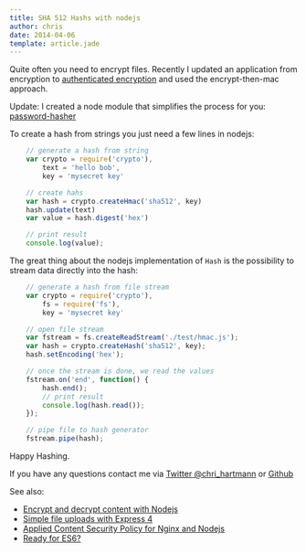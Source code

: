 ```yaml
---
title: SHA 512 Hashs with nodejs
author: chris
date: 2014-04-06
template: article.jade
---
```


Quite often you need to encrypt files. Recently I updated an application from encryption to [authenticated encryption](http://en.wikipedia.org/wiki/Authenticated_encryption) and used the encrypt-then-mac approach.

Update: I created a node module that simplifies the process for you: [password-hasher](https://github.com/chris-rock/password-hasher)

To create a hash from strings you just need a few lines in nodejs:

```javascript
    // generate a hash from string
    var crypto = require('crypto'),
        text = 'hello bob',
        key = 'mysecret key'

    // create hahs
    var hash = crypto.createHmac('sha512', key)
    hash.update(text)
    var value = hash.digest('hex')

    // print result
    console.log(value);
```

The great thing about the nodejs implementation of `Hash` is the possibility to stream data directly into the hash:

```javascript
    // generate a hash from file stream
    var crypto = require('crypto'),
        fs = require('fs'),
        key = 'mysecret key'

    // open file stream
    var fstream = fs.createReadStream('./test/hmac.js');
    var hash = crypto.createHash('sha512', key);
    hash.setEncoding('hex');

    // once the stream is done, we read the values
    fstream.on('end', function() {
        hash.end();
        // print result
        console.log(hash.read());
    });

    // pipe file to hash generator
    fstream.pipe(hash);
```

Happy Hashing.

If you have any questions contact me via [Twitter @chri_hartmann](https://twitter.com/chri_hartmann) or [Github](https://github.com/chris-rock)

See also:

 * [Encrypt and decrypt content with Nodejs](http://lollyrock.com/articles/nodejs-encryption/)
 * [Simple file uploads with Express 4](http://lollyrock.com/articles/express4-file-upload/)
 * [Applied Content Security Policy for Nginx and Nodejs](http://lollyrock.com/articles/content-security-policy/)
 * [Ready for ES6?](http://arlimus.github.io/articles/ready.for.es6/)
